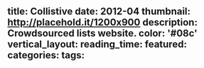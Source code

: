 title: Collistive
date: 2012-04
thumbnail: http://placehold.it/1200x900
description: Crowdsourced lists website.
color: '#08c'
vertical_layout:
reading_time:
featured:
categories:
tags:
---
